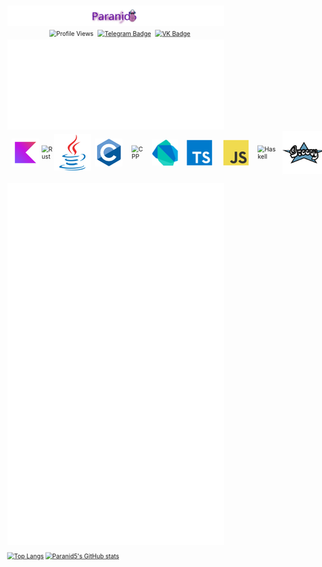 <img src="https://raw.githubusercontent.com/dinaraparanid/dinaraparanid/main/name.svg"/>

<div id="badges" style="width: 100%; display: flex; align-items: center; justify-content: center; margin-left:10px">
  <a style="padding: 5px">
    <img src="https://komarev.com/ghpvc/?username=dinaraparanid&color=blueviolet" alt="Profile Views"/>
  </a>
  <a href="https://t.me/paranid5" style="padding: 5px">
    <img src="https://img.shields.io/badge/-Telegram-gray?logo=telegram&logoColor=blue" alt="Telegram Badge"/>
  </a>
  <a href="https://vk.com/paranid5" style="padding: 5px">
    <img src="https://img.shields.io/badge/-VKontakte-blue?logo=vk&logoColor=white" alt="VK Badge"/>
  </a>
</div>

<img src="https://raw.githubusercontent.com/dinaraparanid/dinaraparanid/main/about_me_1.svg"/>

<div style="align-items: center; display: flex; padding-bottom: 20px; padding-left: 10px;">
    <img src="https://raw.githubusercontent.com/devicons/devicon/master/icons/kotlin/kotlin-original.svg" alt="Kotlin" width="65">
    <img src="https://static-00.iconduck.com/assets.00/rust-icon-2048x2047-5s6wkmk1.png" alt="Rust" width="75" style="margin-left: 5px">
    <img src="https://raw.githubusercontent.com/devicons/devicon/master/icons/java/java-original.svg" alt="Java" width="85" style="margin-right: 10px">
    <img src="https://raw.githubusercontent.com/devicons/devicon/master/icons/c/c-original.svg" alt="C" width="65" style="margin-right: 20px">
    <img src="https://cdn.jsdelivr.net/gh/devicons/devicon/icons/cplusplus/cplusplus-original.svg" alt="CPP" width="65" style="margin-right: 20px">
    <img src="https://raw.githubusercontent.com/devicons/devicon/master/icons/dart/dart-original.svg" alt="Dart" width="60" style="margin-right: 20px">
    <img src="https://raw.githubusercontent.com/devicons/devicon/master/icons/typescript/typescript-original.svg" alt="TypeScript" width="60" style="margin-right: 25px">
    <img src="https://raw.githubusercontent.com/devicons/devicon/master/icons/javascript/javascript-original.svg" alt="JavaScript" width="60" style="margin-right: 20px">
    <img src="https://cdn.jsdelivr.net/gh/devicons/devicon/icons/haskell/haskell-original.svg" alt="Haskell" width="80" style="margin-right: 10px">
    <img src="https://raw.githubusercontent.com/devicons/devicon/master/icons/groovy/groovy-original.svg" alt="Groovy" width="100" style="margin-right: 15px">
</div>

<img src="https://raw.githubusercontent.com/dinaraparanid/dinaraparanid/main/about_me_2.svg"/>

[![Top Langs](https://github-readme-stats.vercel.app/api/top-langs/?username=dinaraparanid&show_icons=truet&theme=midnight-purple)](https://github.com/anuraghazra/github-readme-stats)
[![Paranid5's GitHub stats](https://github-readme-stats.vercel.app/api?username=dinaraparanid&show_icons=true&hide=prs,issues,contribs&theme=midnight-purple)](https://github.com/anuraghazra/github-readme-stats)
